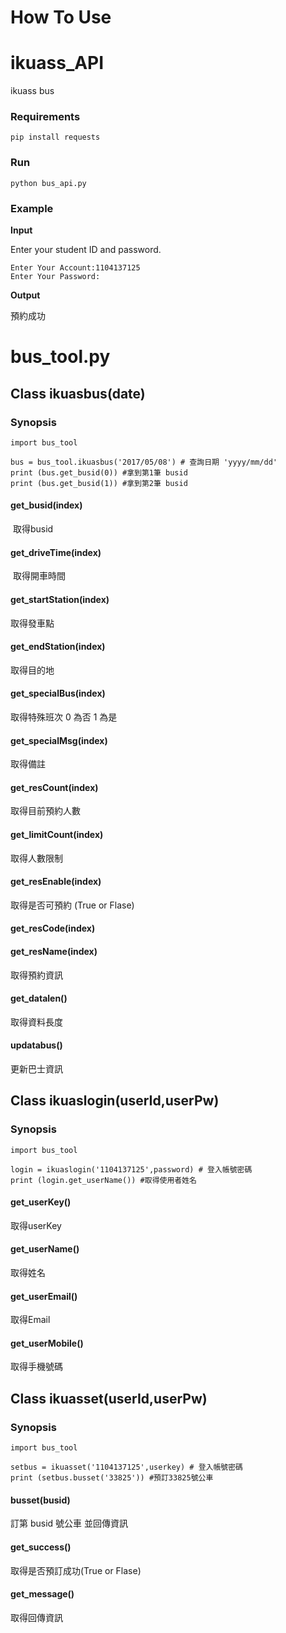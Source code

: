 # How To Use 
# ikuass_API
ikuass bus

### Requirements
```shell=
pip install requests
```

### Run
```shell=
python bus_api.py
```

### Example

**Input**

Enter your student ID and password.

```
Enter Your Account:1104137125
Enter Your Password:
```
**Output**

預約成功


# bus_tool.py

## Class ikuasbus(date)
### Synopsis
```
import bus_tool

bus = bus_tool.ikuasbus('2017/05/08') # 查詢日期 'yyyy/mm/dd'
print (bus.get_busid(0)) #拿到第1筆 busid
print (bus.get_busid(1)) #拿到第2筆 busid
```
#### get_busid(index)
  
  取得busid

#### get_driveTime(index)

  取得開車時間
   
#### get_startStation(index)

  取得發車點

#### get_endStation(index)

  取得目的地

#### get_specialBus(index)

 取得特殊班次 0 為否 1 為是
  
#### get_specialMsg(index)

 取得備註
   
#### get_resCount(index)

 取得目前預約人數

#### get_limitCount(index)

 取得人數限制

####  get_resEnable(index)

 取得是否可預約 (True or Flase)

#### get_resCode(index)


#### get_resName(index)
 
取得預約資訊

#### get_datalen()

取得資料長度

#### updatabus()

更新巴士資訊

## Class ikuaslogin(userId,userPw)
### Synopsis
```
import bus_tool

login = ikuaslogin('1104137125',password) # 登入帳號密碼
print (login.get_userName()) #取得使用者姓名
```
#### get_userKey()

取得userKey

#### get_userName()

取得姓名

#### get_userEmail()

取得Email

#### get_userMobile()

取得手機號碼

## Class ikuasset(userId,userPw)
### Synopsis
```
import bus_tool

setbus = ikuasset('1104137125',userkey) # 登入帳號密碼
print (setbus.busset('33825')) #預訂33825號公車
```
#### busset(busid)

訂第 busid 號公車 並回傳資訊

#### get_success()

取得是否預訂成功(True or Flase)

#### get_message()

取得回傳資訊





